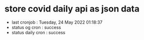 # store covid daily api as json data

- last cronjob : Tuesday, 24 May 2022 01:18:37
- status og cron : success
- status daily cron : success
      
      